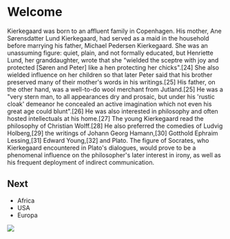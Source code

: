 # Welcome

Kierkegaard was born to an affluent family in Copenhagen. His mother, Ane Sørensdatter Lund Kierkegaard, had served as a maid in the household before marrying his father, Michael Pedersen Kierkegaard. She was an unassuming figure: quiet, plain, and not formally educated, but Henriette Lund, her granddaughter, wrote that she "wielded the sceptre with joy and protected [Søren and Peter] like a hen protecting her chicks".[24] She also wielded influence on her children so that later Peter said that his brother preserved many of their mother's words in his writings.[25] His father, on the other hand, was a well-to-do wool merchant from Jutland.[25] He was a "very stern man, to all appearances dry and prosaic, but under his 'rustic cloak' demeanor he concealed an active imagination which not even his great age could blunt".[26] He was also interested in philosophy and often hosted intellectuals at his home.[27] The young Kierkegaard read the philosophy of Christian Wolff.[28] He also preferred the comedies of Ludvig Holberg,[29] the writings of Johann Georg Hamann,[30] Gotthold Ephraim Lessing,[31] Edward Young,[32] and Plato. The figure of Socrates, who Kierkegaard encountered in Plato's dialogues, would prove to be a phenomenal influence on the philosopher's later interest in irony, as well as his frequent deployment of indirect communication.

## Next 
* Africa
* USA
* Europa

<img src="https://images.app.goo.gl/hjJkVzBhkfwkwtr59"/>
